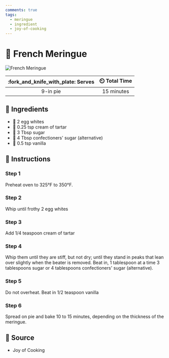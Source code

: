 ```yaml
---
comments: true
tags:
  - meringue
  - ingredient
  - joy-of-cooking 
---
```

# :egg: French Meringue

![French Meringue](../../assets/images/french-meringue.jpg)

| :fork_and_knife_with_plate: Serves | :timer_clock: Total Time |
|:----------------------------------:|:-----------------------: |
| 9-in pie | 15 minutes |

## :salt: Ingredients

- :egg: 2 egg whites
- :rice: 0.25 tsp cream of tartar
- :candy: 3 Tbsp sugar
- :rice: 4 Tbsp confectioners' sugar (alternative)
- :icecream: 0.5 tsp vanilla

## :pencil: Instructions

### Step 1

Preheat oven to 325°F to 350°F.

### Step 2

Whip until frothy 2 egg whites

### Step 3

Add 1/4 teaspoon cream of tartar

### Step 4

Whip them until they are stiff, but not dry; until they stand in peaks that lean over slightly when the beater is
removed. Beat in, 1 tablespoon at a time 3 tablespoons sugar or 4 tablespoons confectioners' sugar (alternative).

### Step 5

Do not overheat. Beat in 1/2 teaspoon vanilla

### Step 6

Spread on pie and bake 10 to 15 minutes, depending on the thickness of the meringue.

## :link: Source

- Joy of Cooking
